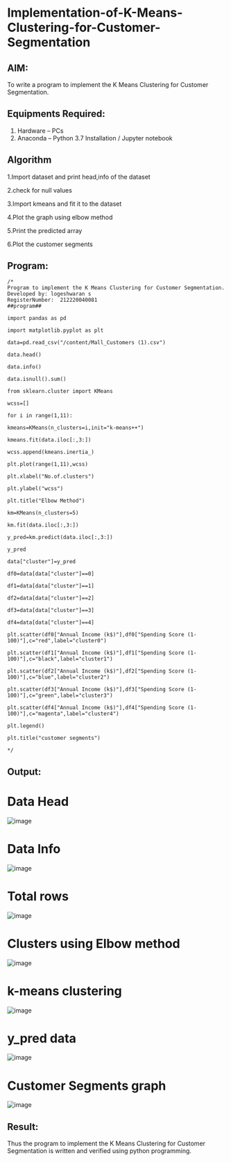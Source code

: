 # Implementation-of-K-Means-Clustering-for-Customer-Segmentation

## AIM:
To write a program to implement the K Means Clustering for Customer Segmentation.

## Equipments Required:
1. Hardware – PCs
2. Anaconda – Python 3.7 Installation / Jupyter notebook

## Algorithm

1.Import dataset and print head,info of the dataset

2.check for null values

3.Import kmeans and fit it to the dataset

4.Plot the graph using elbow method

5.Print the predicted array

6.Plot the customer segments

## Program:
```
/*
Program to implement the K Means Clustering for Customer Segmentation.
Developed by: logeshwaran s
RegisterNumber:  212220040081
##program##

import pandas as pd

import matplotlib.pyplot as plt

data=pd.read_csv("/content/Mall_Customers (1).csv")

data.head()

data.info()

data.isnull().sum()

from sklearn.cluster import KMeans

wcss=[]

for i in range(1,11):

kmeans=KMeans(n_clusters=i,init="k-means++")

kmeans.fit(data.iloc[:,3:])

wcss.append(kmeans.inertia_)

plt.plot(range(1,11),wcss)

plt.xlabel("No.of.clusters")

plt.ylabel("wcss")

plt.title("Elbow Method")

km=KMeans(n_clusters=5)

km.fit(data.iloc[:,3:])

y_pred=km.predict(data.iloc[:,3:])

y_pred

data["cluster"]=y_pred

df0=data[data["cluster"]==0]

df1=data[data["cluster"]==1]

df2=data[data["cluster"]==2]

df3=data[data["cluster"]==3]

df4=data[data["cluster"]==4]

plt.scatter(df0["Annual Income (k$)"],df0["Spending Score (1-100)"],c="red",label="cluster0")

plt.scatter(df1["Annual Income (k$)"],df1["Spending Score (1-100)"],c="black",label="cluster1")

plt.scatter(df2["Annual Income (k$)"],df2["Spending Score (1-100)"],c="blue",label="cluster2")

plt.scatter(df3["Annual Income (k$)"],df3["Spending Score (1-100)"],c="green",label="cluster3")

plt.scatter(df4["Annual Income (k$)"],df4["Spending Score (1-100)"],c="magenta",label="cluster4")

plt.legend()

plt.title("customer segments")

*/
```

## Output:
# Data Head
![image](https://github.com/ATHDY005/Implementation-of-K-Means-Clustering-for-Customer-Segmentation/assets/84709944/67937bce-772e-423f-a217-fb3ef3ff2519)
# Data Info
![image](https://github.com/ATHDY005/Implementation-of-K-Means-Clustering-for-Customer-Segmentation/assets/84709944/4a877d08-f1cc-4ec3-b01f-cb5ee9788a0b)
# Total rows
![image](https://github.com/ATHDY005/Implementation-of-K-Means-Clustering-for-Customer-Segmentation/assets/84709944/156d1765-5982-4eb1-941e-eb9412a24697)
# Clusters using Elbow method
![image](https://github.com/ATHDY005/Implementation-of-K-Means-Clustering-for-Customer-Segmentation/assets/84709944/b6371b99-96d7-45f3-8b7d-281aeac17c10)
# k-means clustering
![image](https://github.com/ATHDY005/Implementation-of-K-Means-Clustering-for-Customer-Segmentation/assets/84709944/3a2510b8-f7ce-4f5b-9322-6653e4997827)
# y_pred data
![image](https://github.com/ATHDY005/Implementation-of-K-Means-Clustering-for-Customer-Segmentation/assets/84709944/29cb7939-92b0-4eae-bd6d-c4f703b7670a)
# Customer Segments graph
![image](https://github.com/ATHDY005/Implementation-of-K-Means-Clustering-for-Customer-Segmentation/assets/84709944/6078cf6c-f8e2-4989-868d-5aa4a3016f38)


## Result:
Thus the program to implement the K Means Clustering for Customer Segmentation is written and verified using python programming.

